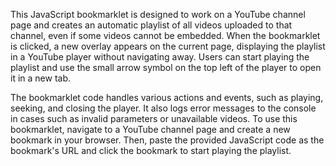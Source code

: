 This JavaScript bookmarklet is designed to work on a YouTube channel page and creates an automatic playlist of all videos uploaded to that channel, even if some videos cannot be embedded. When the bookmarklet is clicked, a new overlay appears on the current page, displaying the playlist in a YouTube player without navigating away. Users can start playing the playlist and use the small arrow symbol on the top left of the player to open it in a new tab.

The bookmarklet code handles various actions and events, such as playing, seeking, and closing the player. It also logs error messages to the console in cases such as invalid parameters or unavailable videos. To use this bookmarklet, navigate to a YouTube channel page and create a new bookmark in your browser. Then, paste the provided JavaScript code as the bookmark's URL and click the bookmark to start playing the playlist.
